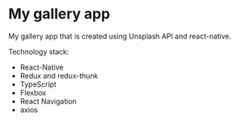 # My gallery app

My gallery app that is created using Unsplash API and react-native.

Technology stack:

* React-Native
* Redux and redux-thunk
* TypeScript
* Flexbox
* React Navigation
* axios
